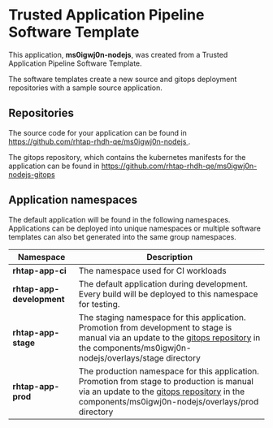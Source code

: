# Trusted Application Pipeline Software Template

This application, **ms0igwj0n-nodejs**, was created from a Trusted Application Pipeline Software Template.

The software templates create a new source and gitops deployment repositories with a sample source application. 

## Repositories

The source code for your application can be found in [https://github.com/rhtap-rhdh-qe/ms0igwj0n-nodejs ](https://github.com/rhtap-rhdh-qe/ms0igwj0n-nodejs ).
 
The gitops repository, which contains the kubernetes manifests for the application can be found in 
[https://github.com/rhtap-rhdh-qe/ms0igwj0n-nodejs-gitops ](https://github.com/rhtap-rhdh-qe/ms0igwj0n-nodejs-gitops ) 

## Application namespaces 

The default application will be found in the following namespaces. Applications can be deployed into unique namespaces or multiple software templates can also bet generated into the same group namespaces.  

|  Namespace   |  Description   |  
| -------- | -------- |
| **rhtap-app-ci** | The namespace used for CI workloads |
| **rhtap-app-development** | The default application during development. Every build will be deployed to this namespace for testing. |
| **rhtap-app-stage** | The staging namespace for this application. Promotion from development to stage is manual via an update to the [gitops repository](https://github.com/rhtap-rhdh-qe/ms0igwj0n-nodejs-gitops ) in the components/ms0igwj0n-nodejs/overlays/stage directory |
| **rhtap-app-prod** | The production namespace for this application. Promotion from stage to production is manual via an update to the [gitops repository](https://github.com/rhtap-rhdh-qe/ms0igwj0n-nodejs-gitops ) in the components/ms0igwj0n-nodejs/overlays/prod directory |